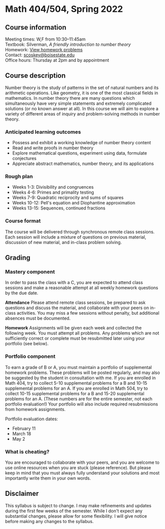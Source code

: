 # Math 404/504, Spring 2022

## Course information

Meeting times: W,F from 10:30&ndash;11:45am  
Textbook: Silverman, *A friendly introduction to number theory*  
Homework: [View homework problems](homework)  
Contact: scoskey@boisestate.edu  
Office hours: Thursday at 2pm and by appointment

## Course description

Number theory is the study of patterns in the set of natural numbers and its arithmetic operations. Like geometry, it is one of the most classical fields in mathematics. In number theory there are many questions which simultaneously have very simple statements and extremely complicated solutions (or no known answer at all). In this course we will aim to explore a variety of different areas of inquiry and problem-solving methods in number theory.

### Anticipated learning outcomes

* Possess and exhibit a working knowledge of number theory content
* Read and write proofs in number theory
* Explore mathematical questions, experiment using data, formulate conjectures
* Appreciate abstract mathematics, number theory, and its applications

### Rough plan

* Weeks 1-3: Divisibility and congruences
* Weeks 4-6: Primes and primality testing
* Weeks 7-9: Quadratic reciprocity and sums of squares
* Weeks 10-12: Pell's equation and Diophantine approximation
* Weeks 13-15: Sequences, continued fractions

### Course format

The course will be delivered through synchronous remote class sessions. Each session will include a mixture of questions on previous material, discussion of new material, and in-class problem solving.

## Grading

### Mastery component

In order to pass the class with a C, you are expected to attend class sessions and make a reasonable attempt at all weekly homework questions by the due date.

**Attendance** Please attend remote class sessions, be prepared to ask questions and discuss the material, and collaborate with your peers on in-class activities. You may miss a few sessions without penalty, but additional absences must be documented.

**Homework** Assignments will be given each week and collected the following week. You must attempt all problems. Any problems which are not sufficiently correct or complete must be resubmitted later using your portfolio (see below).

### Portfolio component

To earn a grade of B or A, you must maintain a portfolio of supplemental homework problems. These problems will be posted regularly, and may also be suggested by the student in consultation with me. If you are enrolled in Math 404, try to collect 5-10 supplemental problems for a B and 10-15 supplemental problems for an A. If you are enrolled in Math 504, try to collect 10-15 supplemental problems for a B and 15-20 supplemental problems for an A. (These numbers are for the entire semester, not each portfolio evaluation!) Your portfolio will also include required resubmissions from homework assignments.

Portfolio evaluation dates:

* February 11
* March 18
* May  2

### What is cheating?

You are encouraged to collaborate with your peers, and you are welcome to use online resources when you are stuck (please reference). But please keep in mind that you must always fully understand your solutions and most importantly write them in your own words.

## Disclaimer
This syllabus is subject to change. I may make refinements and updates during the first few weeks of the semester. While I don't expect any substantial changes, please allow for some flexibility. I will give notice before making any changes to the syllabus.